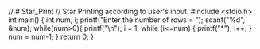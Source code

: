 // # Star_Print
// Star Printing according to user's input.
#include <stdio.h>
int main()
{
    int num, i;
    printf("Enter the number of rows = ");
    scanf("%d", &num);
    while(num>0){
        printf("\n");
        i = 1;
        while (i<=num)
        {
            printf("*");
            i++;
        }
        num = num-1;
    }
    return 0;
}
